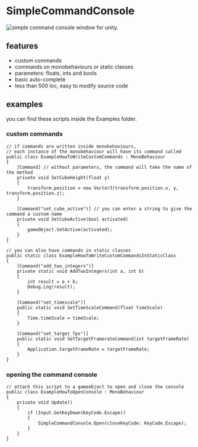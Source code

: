 # SimpleCommandConsole
![simple command console window for unity.](https://media.discordapp.net/attachments/901542013999136851/1109970215636320326/Screenshot_2023-05-22_002401.png)

## features
- custom commands
- commands on monobehaviours or static classes
- parameters: floats, ints and bools
- basic auto-complete
- less than 500 loc, easy to modify source code

## examples
you can find these scripts inside the Examples folder.

### custom commands
```
// if commands are written inside monobehaviours,
// each instance of the monobehaviour will have its command called
public class ExampleHowToWriteCustomCommands : MonoBehaviour
{
    [Command] // without parameters, the command will take the name of the method
    private void SetCubeHeight(float y)
    {
        transform.position = new Vector3(transform.position.x, y, transform.position.z);
    }

    [Command("set_cube_active")] // you can enter a string to give the command a custom name
    private void SetCubeActive(bool activated)
    {
        gameObject.SetActive(activated);
    }
}

// you can also have commands in static classes
public static class ExampleHowToWriteCustomCommandsInStaticClass
{
    [Command("add_two_integers")]
    private static void AddTwoIntegers(int a, int b)
    {
        int result = a + b;
        Debug.Log(result);
    }

    [Command("set_timescale")]
    public static void SetTimeScaleCommand(float timeScale)
    {
        Time.timeScale = timeScale;
    }

    [Command("set_target_fps")]
    public static void SetTargetFramerateCommand(int targetFrameRate)
    {
        Application.targetFrameRate = targetFrameRate;
    }
}
```
### opening the command console
```
// attach this script to a gameobject to open and close the console
public class ExampleHowToOpenConsole : MonoBehaviour
{
    private void Update()
    {
        if (Input.GetKeyDown(KeyCode.Escape))
        {
            SimpleCommandConsole.Open(closeKeyCode: KeyCode.Escape);
        }
    }
}
```
